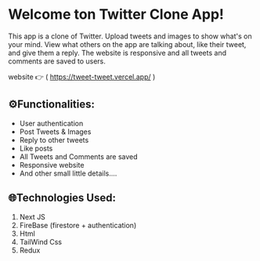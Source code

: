 # Welcome ton Twitter Clone App!

This app is a clone of Twitter. Upload tweets and images to show what's on your mind. View what others
on the app are talking about, like their tweet, and give them a reply. The website is responsive and all 
tweets and comments are saved to users.

website 👉 ( https://tweet-tweet.vercel.app/ )

## ⚙️Functionalities:


 - User authentication
 - Post Tweets & Images
 - Reply to other tweets
 - Like posts
 - All Tweets and Comments are saved
 - Responsive website
 - And other small little details....
  
  
  

## 🌐Technologies Used:
1. Next JS 
2. FireBase (firestore + authentication)
3. Html 
4. TailWind Css
5. Redux


